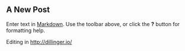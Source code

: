 ---
---
## A New Post

Enter text in [Markdown](http://daringfireball.net/projects/markdown/). Use the toolbar above, or click the **?** button for formatting help.

Editing in http://dillinger.io/